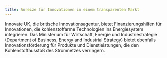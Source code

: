 ```yaml
---
title: Anreize für Innovationen in einem transparenten Markt
---
```

Innovate UK, die britische Innovationsagentur, bietet Finanzierungshilfen für Innovationen, die kohlenstoffarme Technologien ins Energiesystem integrieren.  Das Ministerium für Wirtschaft, Energie und Industriestrategie (Department of Business, Energy and Industrial Strategy) bietet ebenfalls Innovationsförderung für Produkte und Dienstleistungen, die den Kohlenstoffausstoß des Stromnetzes verringern.
